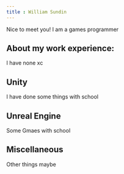 ```yaml
---
title : William Sundin
---
```


Nice to meet you! I am a games programmer 

## About my work experience:

I have none xc

## Unity

I have done some things with school 

## Unreal Engine

Some Gmaes with school


## Miscellaneous

Other things maybe
